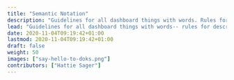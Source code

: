 ```yaml
---
title: "Semantic Notation"
description: "Guidelines for all dashboard things with words. Rules for describing measures, titling charts, adding footnotes, and all things in between."
lead: "Guidelines for all dashboard things with words-- rules for describing measures, titling charts, adding footnotes, and all things in between."
date: 2020-11-04T09:19:42+01:00
lastmod: 2020-11-04T09:19:42+01:00
draft: false
weight: 50
images: ["say-hello-to-doks.png"]
contributors: ["Hattie Sager"]
---
```


